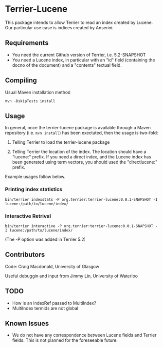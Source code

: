 
# Terrier-Lucene

This package intends to allow Terrier to read an index created by Lucene. Our particular use case is indices created by Anserini.

## Requirements

- You need the current Github version of Terrier, i.e. 5.2-SNAPSHOT
- You need a Lucene index, in particular with an "id" field (containing the docno of the document) and a "contents" textual field.

## Compiling

Usual Maven installation method
```
mvn -DskipTests install
```

## Usage

In general, once the terrier-lucene package is available through a Maven repository (i.e. `mvn install`) has been exectuted, then the usage is two-fold:
1. Telling Terrier to load the terrier-lucene package

2. Telling Terrier the location of the index. The location should have a "lucene:" prefix. If you need a direct index, and the Lucene index has been generated using term vectors, you should used the "directlucene:" prefix.

Example usages follow below.

### Printing index statistics
```
bin/terrier indexstats -P org.terrier:terrier-lucene:0.0.1-SNAPSHOT -I lucene:/path/to/lucene/index/
```

### Interactive Retrival
```
bin/terrier interactive -P org.terrier:terrier-lucene:0.0.1-SNAPSHOT -I lucene:/path/to/lucene/index/
```

(The -P option was added in Terrier 5.2)

## Contributors

Code: Craig Macdonald, University of Glasgow

Useful debuggin and input from Jimmy Lin, University of Waterloo

## TODO

- How is an IndexRef passed to MultiIndex?
- MultiIndex termids are not global

## Known Issues

- We do not have any correspondence between Lucene fields and Terrier fields. This is not planned for the foreseeable future.
